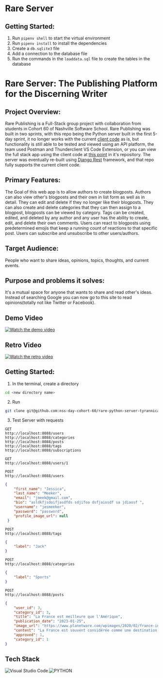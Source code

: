 # Rare Server
<!-- TODO: Add a description of the Rare application -->

## Getting Started:
1. Run `pipenv shell` to start the virtual environment
1. Run `pipenv install` to install the dependencies
1. Create a `db.sqlite3` file
1. Add a connection to the database file
1. Run the commands in the `loaddata.sql` file to create the tables in the database
<!-- TODO: As more of the project is filled in add the other steps to get this project running -->

# Rare Server: The Publishing Platform for the Discerning Writer

## Project Overview:
Rare Publishing is a Full-Stack group project with collaboration from students in Cohort 60 of Nashville Software School.
Rare Publishing was built in two sprints, with this repo being the Python server built in the first 5-day sprint, it no longer works with the current [client code](https://github.com/nss-day-cohort-60/rare-client-tenacious-tators) as is, but functionality is still able to be tested and viewed using an API platform, the team used Postman and Thunderclient VS Code Extension, or you can view the full stack app using the client code at [this point](https://github.com/nss-day-cohort-60/rare-client-tenacious-tators/tree/dc8457498218a9ed8d8edc74b72f877b618b9d10) in it's repository.
The server was eventually re-built using [Django Rest](https://github.com/nss-day-cohort-60/django-taters-api) framework, and that repo fully supports the current client code.


## Primary Features:
The Goal of this web app is to allow authors to create blogposts.
Authors can also view other's blogposts and their own in list form as well as in detail.
They can edit and delete if they no longer like their blogposts.
They can also create and delete categories that they can then assign to a blogpost, blogposts can be viewed by category.
Tags can be created, edited, and deleted by any author and any user has the ability to create, edit, and delete their own comments.
Users can react to blogposts using predetermined emojis that keep a running count of reactions to that specific post.
Users can subscribe and unsubscribe to other users/authors.


## Target Audience:
People who want to share ideas, opinions, topics, thoughts, and current events.


## Purpose and problems it solves:
It's a mutual space for anyone that wants to share and read other's ideas.
Instead of searching Google you can now go to this site to read opinions(totally not like Twitter or Facebook).

## Demo Video
[![Watch the demo video](https://res.cloudinary.com/dry2hcdx9/image/upload/v1677792867/Screen_Shot_2023-03-02_at_3.30.58_PM_s4i04j.png)](https://drive.google.com/file/d/1j4MhPk-8XAOcEW-BVWEF81ohGrAFal73/view?usp=share_link)


## Retro Video
[![Watch the retro video](https://res.cloudinary.com/dry2hcdx9/image/upload/v1677793150/Screen_Shot_2023-03-02_at_3.38.55_PM_ghme1w.png)](https://drive.google.com/file/d/1kG1yDDLWngAm51NSc5_jmHO6EdU72DBR/view)




## Getting Started:
1. In the terminal, create a directory
```bash
cd <new directory name>
```

2. Run 
```bash
git clone git@github.com:nss-day-cohort-60/rare-python-server-tyrannical-tators
```

3. Test Server with requests
```
GET
http://localhost:8088/users
http://localhost:8088/categories
http://localhost:8088/posts
http://localhost:8088/tags
http://localhost:8088/subscriptions
```
```
GET
http://localhost:8088/users/1
```
```
POST
http://localhost:8088/users
```
```json
{
    "first_name": "Jessica",
    "last_name": "Meeker",
    "email": "jmeek@gmail.com",
    "bio": "asldkfjsdoifjasdfds sdjifoa dsfjaiosdf sa jdiaosf ",
    "username": "jesmeeker",
    "password": "password",
    "profile_image_url": null
 }
```
```
POST
http://localhost:8088/tags
```
```json
{
    "label": "Jack"
}
```
```
POST
http://localhost:8088/categories
```
```json
{
    "label": "Sports"
}
```
```
POST
http://localhost:8088/posts
```
```json
{
    "user_id": 3,
    "category_id": 3,
    "title": "La France est meilleure que l'Amérique",
    "publication_date": "2023-01-25",
    "image_url": "https://www.planetware.com/wpimages/2020/02/france-in-pictures-beautiful-places-to-photograph-eiffel-tower.jpg",
    "content": "La France est souvent considérée comme une destination supérieure en raison de sa culture dynamique, de sa riche histoire et de son art inégalé. De son architecture époustouflante à sa cuisine de renommée mondiale, la France offre quelque chose pour tous les goûts. De plus, le pays est réputé pour ses généreuses lois sur les vacances, qui permettent aux citoyens de prendre jusqu'à cinq semaines de congés payés par an. Enfin, le système d'enseignement public français est considéré comme l'un des meilleurs au monde, offrant aux élèves un enseignement de qualité et un large éventail de ressources et d'opportunités pédagogiques. Ces facteurs, combinés à sa réputation de destination romantique et à la mode, font de la France un choix populaire pour les touristes à la recherche d'une expérience unique et agréable.",
    "approved": 1,
    "category_id": 1
}
```
## Tech Stack

![Visual Studio Code](https://img.shields.io/badge/Visual%20Studio%20Code-0078d7.svg?style=for-the-badge&logo=visual-studio-code&logoColor=white)
![PYTHON](https://img.shields.io/badge/python-3670A0?style=for-the-badge&logo=python&logoColor=ffdd54)

